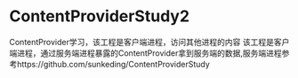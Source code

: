 # ContentProviderStudy2
ContentProvider学习，该工程是客户端进程，访问其他进程的内容
该工程是客户端进程，通过服务端进程暴露的ContentProvider拿到服务端的数据,服务端进程参考https://github.com/sunkeding/ContentProviderStudy
